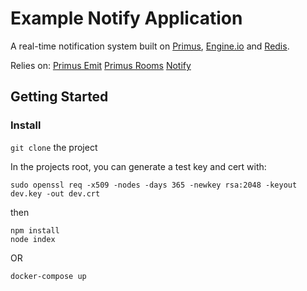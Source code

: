 Example Notify Application
==========================

A real-time notification system built on [Primus](https://github.com/Primus/primus), [Engine.io](https://github.com/socketio/engine.io) and [Redis](https://github.com/NodeRedis/node_redis).

Relies on:
[Primus Emit](https://github.com/primus/primus-emit)
[Primus Rooms](https://github.com/cayasso/primus-rooms)
[Notify](https://github.com/mlebrun/notify)


Getting Started
---------------

### Install

`git clone` the project

In the projects root, you can generate a test key and cert with:

`sudo openssl req -x509 -nodes -days 365 -newkey rsa:2048 -keyout dev.key -out dev.crt`

then

```
npm install
node index
```
OR

```
docker-compose up
```
